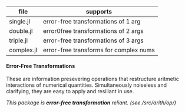 | file | supports |
|------|----------|
| single.jl| error-free transformations of 1 arg |
| double.jl| error0free transformations of 2 args |
| triple.jl | error-free transformations of 3 args |
| complex.jl| error-free transforms for complex nums |


#### Error-Free Transformations

These are information presevering operations that restructure aritmetic interactions of numerical quantities.
Simultaneously noiseless and clarifying, they are easy to apply and resiliant in use.

*This package is __error-free transformation__ reliant.* *(see /src/arith/op/)*


